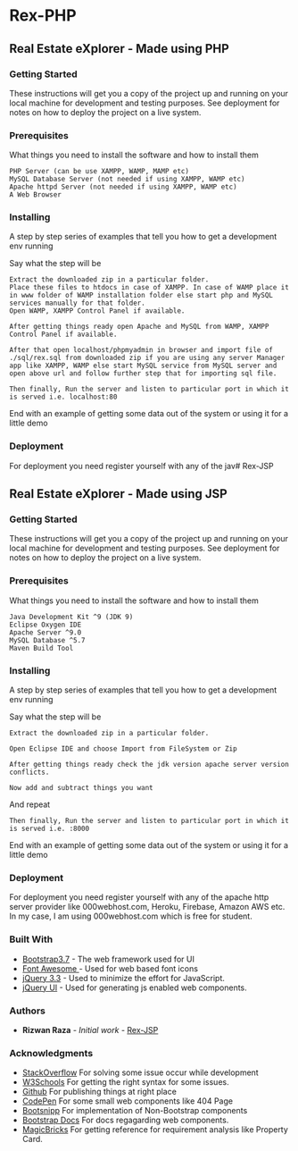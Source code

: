 # Rex-PHP

## Real Estate eXplorer - Made using PHP

### Getting Started

These instructions will get you a copy of the project up and running on your local machine for development and testing purposes. See deployment for notes on how to deploy the project on a live system.

### Prerequisites

What things you need to install the software and how to install them

```
PHP Server (can be use XAMPP, WAMP, MAMP etc)
MySQL Database Server (not needed if using XAMPP, WAMP etc)
Apache httpd Server (not needed if using XAMPP, WAMP etc)
A Web Browser
```

### Installing

A step by step series of examples that tell you how to get a development env running

Say what the step will be

```
Extract the downloaded zip in a particular folder.
Place these files to htdocs in case of XAMPP. In case of WAMP place it in www folder of WAMP installation folder else start php and MySQL services manually for that folder.
Open WAMP, XAMPP Control Panel if available.

After getting things ready open Apache and MySQL from WAMP, XAMPP Control Panel if available.

After that open localhost/phpmyadmin in browser and import file of ./sql/rex.sql from downloaded zip if you are using any server Manager app like XAMPP, WAMP else start MySQL service from MySQL server and open above url and follow further step that for importing sql file.

Then finally, Run the server and listen to particular port in which it is served i.e. localhost:80
```

End with an example of getting some data out of the system or using it for a little demo

### Deployment

For deployment you need register yourself with any of the jav# Rex-JSP

## Real Estate eXplorer - Made using JSP

### Getting Started

These instructions will get you a copy of the project up and running on your local machine for development and testing purposes. See deployment for notes on how to deploy the project on a live system.

### Prerequisites

What things you need to install the software and how to install them

```
Java Development Kit ^9 (JDK 9)
Eclipse Oxygen IDE
Apache Server ^9.0
MySQL Database ^5.7
Maven Build Tool
```

### Installing

A step by step series of examples that tell you how to get a development env running

Say what the step will be

```
Extract the downloaded zip in a particular folder.

Open Eclipse IDE and choose Import from FileSystem or Zip

After getting things ready check the jdk version apache server version conflicts.

Now add and subtract things you want
```

And repeat

```
Then finally, Run the server and listen to particular port in which it is served i.e. :8000
```

End with an example of getting some data out of the system or using it for a little demo

### Deployment

For deployment you need register yourself with any of the apache http server provider like 000webhost.com, Heroku, Firebase, Amazon AWS etc.
In my case, I am using 000webhost.com which is free for student.

### Built With

* [Bootstrap3.7](https://getbootstrap.com/docs/3.7/getting-started/introduction/) - The web framework used for UI
* [Font Awesome	](https://fontawesome.com/) - Used for web based font icons
* [jQuery 3.3](https://jquery.com/) - Used to minimize the effort for JavaScript.
* [jQuery UI](https://jqueryui.com/) - Used for generating js enabled web components.

### Authors

* **Rizwan Raza** - *Initial work* - [Rex-JSP](https://github.com/Rex-JSP)

### Acknowledgments

* [StackOverflow](https://stackoverflow.com/) For solving some issue occur while development
* [W3Schools](https://www.w3schools.com/) For getting the right syntax for some issues.
* [Github](https://github.com/) For publishing things at right place
* [CodePen](https://codepen.io/) For some small web components like 404 Page
* [Bootsnipp](https://bootsnipp.com/) For implementation of Non-Bootstrap components
* [Bootstrap Docs](https://getbootstrap.com/docs/4.0/) For docs regagarding web components.
* [MagicBricks](https://www.magicbricks.com/) For getting reference for requirement analysis like Property Card.

